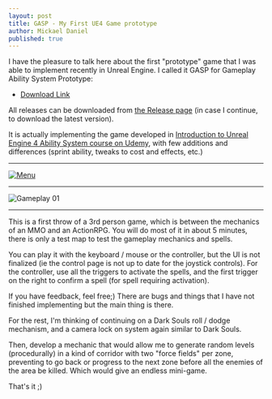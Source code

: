 ```yaml
---
layout: post
title: GASP - My First UE4 Game prototype
author: Mickael Daniel
published: true
---
```


I have the pleasure to talk here about the first "prototype" game that I was able to implement recently in Unreal Engine. I called it GASP for Gameplay Ability System Prototype:

- [Download Link](https://github.com/mklabs/UE4Gasp/releases/download/v0.1.0/UE4Gasp_Windows_x64.zip)

All releases can be downloaded from [the Release page](https://github.com/mklabs/UE4Gasp/releases) (in case I continue, to download the latest version).

It is actually implementing the game developed in [Introduction to Unreal Engine 4 Ability System course on Udemy](https://www.udemy.com/introduction-to-unreal-engine-4-ability-system), with few additions and differences (sprint ability, tweaks to cost and effects, etc.)

---

[![Menu](/assets/images/UE4Gasp/home_screen.png)](/assets/images/UE4Gasp/home_screen.png)

---

![Gameplay 01](/assets/images/UE4Gasp/gameplay_01.png)

---

This is a first throw of a 3rd person game, which is between the mechanics of an MMO and an ActionRPG. You will do most of it in about 5 minutes, there is only a test map to test the gameplay mechanics and spells.

You can play it with the keyboard / mouse or the controller, but the UI is not finalized (ie the control page is not up to date for the joystick controls). For the controller, use all the triggers to activate the spells, and the first trigger on the right to confirm a spell (for spell requiring activation).

If you have feedback, feel free;) There are bugs and things that I have not finished implementing but the main thing is there.

For the rest, I'm thinking of continuing on a Dark Souls roll / dodge mechanism, and a camera lock on system again similar to Dark Souls.

Then, develop a mechanic that would allow me to generate random levels (procedurally) in a kind of corridor with two "force fields" per zone, preventing to go back or progress to the next zone before all the enemies of the area be killed. Which would give an endless mini-game.

That's it ;)